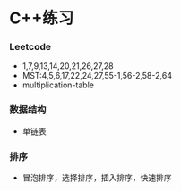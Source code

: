 # C++练习
### Leetcode
- 1,7,9,13,14,20,21,26,27,28
- MST:4,5,6,17,22,24,27,55-1,56-2,58-2,64
- multiplication-table
### 数据结构
- 单链表
### 排序
- 冒泡排序，选择排序，插入排序，快速排序
